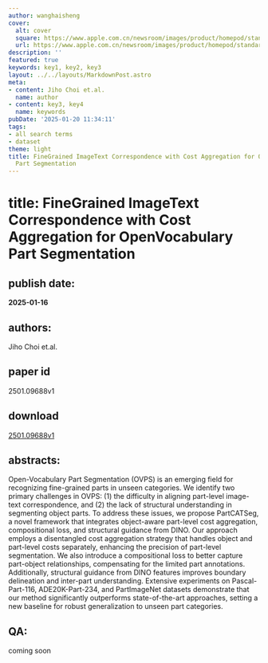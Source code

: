 ```yaml
---
author: wanghaisheng
cover:
  alt: cover
  square: https://www.apple.com.cn/newsroom/images/product/homepod/standard/Apple-HomePod-hero-230118_big.jpg.large_2x.jpg
  url: https://www.apple.com.cn/newsroom/images/product/homepod/standard/Apple-HomePod-hero-230118_big.jpg.large_2x.jpg
description: ''
featured: true
keywords: key1, key2, key3
layout: ../../layouts/MarkdownPost.astro
meta:
- content: Jiho Choi et.al.
  name: author
- content: key3, key4
  name: keywords
pubDate: '2025-01-20 11:34:11'
tags:
- all search terms
- dataset
theme: light
title: FineGrained ImageText Correspondence with Cost Aggregation for OpenVocabulary
  Part Segmentation
---
```


# title: FineGrained ImageText Correspondence with Cost Aggregation for OpenVocabulary Part Segmentation 
## publish date: 
**2025-01-16** 
## authors: 
  Jiho Choi et.al. 
## paper id
2501.09688v1
## download
[2501.09688v1](http://arxiv.org/abs/2501.09688v1)
## abstracts:
Open-Vocabulary Part Segmentation (OVPS) is an emerging field for recognizing fine-grained parts in unseen categories. We identify two primary challenges in OVPS: (1) the difficulty in aligning part-level image-text correspondence, and (2) the lack of structural understanding in segmenting object parts. To address these issues, we propose PartCATSeg, a novel framework that integrates object-aware part-level cost aggregation, compositional loss, and structural guidance from DINO. Our approach employs a disentangled cost aggregation strategy that handles object and part-level costs separately, enhancing the precision of part-level segmentation. We also introduce a compositional loss to better capture part-object relationships, compensating for the limited part annotations. Additionally, structural guidance from DINO features improves boundary delineation and inter-part understanding. Extensive experiments on Pascal-Part-116, ADE20K-Part-234, and PartImageNet datasets demonstrate that our method significantly outperforms state-of-the-art approaches, setting a new baseline for robust generalization to unseen part categories.
## QA:
coming soon
